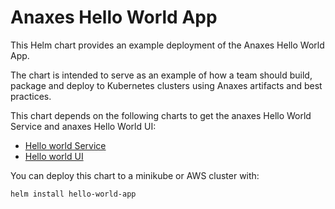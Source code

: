 # Anaxes Hello World App

This Helm chart provides an example deployment of the Anaxes Hello World App.

The chart is intended to serve as an example of how a team should build, package and deploy to Kubernetes clusters using Anaxes artifacts and best practices.

This chart depends on the following charts to get the anaxes Hello World Service and anaxes Hello World UI:

* [Hello world Service](https://github.com/Alfresco/charts-test.git)
* [Hello world UI](https://github.com/Alfresco/charts-test.git)

You can deploy this chart to a minikube or AWS cluster with:

    helm install hello-world-app